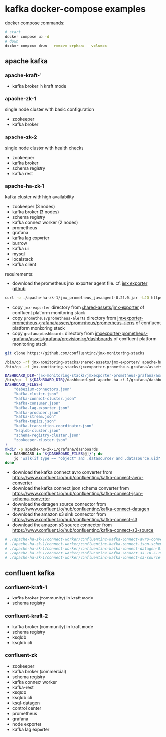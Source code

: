 # kafka docker-compose examples

docker compose commands:

```sh
# start
docker compose up -d
# down
docker compose down --remove-orphans --volumes
```

## apache kafka

### apache-kraft-1

- kafka broker in kraft mode

### apache-zk-1

single node cluster with basic configuration

- zookeeper
- kafka broker

### apache-zk-2

single node cluster with health checks

- zookeeper
- kafka broker
- schema registry
- kafka rest

### apache-ha-zk-1

kafka cluster with high availability

- zookeeper (3 nodes)
- kafka broker (3 nodes)
- schema registry
- kafka connect worker (2 nodes)
- prometheus
- grafana
- kafka lag exporter
- burrow
- kafka ui
- mysql
- localstack
- kafka client

requirements:

- download the prometheus jmx exporter agent file. cf. [jmx exporter github](https://github.com/prometheus/jmx_exporter)

```sh
curl -o ./apache-ha-zk-1/jmx_prometheus_javaagent-0.20.0.jar -LJO https://repo.maven.apache.org/maven2/io/prometheus/jmx/jmx_prometheus_javaagent/0.20.0/jmx_prometheus_javaagent-0.20.0.jar
```

- copy `jmx-exporter` directory from [shared-assets/jmx-exporter](https://github.com/confluentinc/jmx-monitoring-stacks/tree/main/shared-assets/jmx-exporter) of confluent platform monitoring stack
- copy `prometheus/prometheus-alerts` directory from [jmxexporter-prometheus-grafana/assets/prometheus/prometheus-alerts](https://github.com/confluentinc/jmx-monitoring-stacks/tree/main/jmxexporter-prometheus-grafana/assets/prometheus/prometheus-alerts) of confluent platform monitoring stack
- copy `grafana/dashboards` directory from [jmxexporter-prometheus-grafana/assets/grafana/provisioning/dashboards](https://github.com/confluentinc/jmx-monitoring-stacks/tree/main/jmxexporter-prometheus-grafana/assets/grafana/provisioning/dashboards) of confluent platform monitoring stack

```sh
git clone https://github.com/confluentinc/jmx-monitoring-stacks

/bin/cp -rf jmx-monitoring-stacks/shared-assets/jmx-exporter/ apache-ha-zk-1/jmx-exporter/
/bin/cp -rf jmx-monitoring-stacks/jmxexporter-prometheus-grafana/assets/prometheus/prometheus-alerts/ apache-ha-zk-1/prometheus/prometheus-alerts/

DASHBOARD_DIR="jmx-monitoring-stacks/jmxexporter-prometheus-grafana/assets/grafana/provisioning/dashboards"
/bin/cp -f ${DASHBOARD_DIR}/dashboard.yml apache-ha-zk-1/grafana/dashboards/
DASHBOARD_FILES=(
    "debezium-connectors.json"
    "kafka-cluster.json"
    "kafka-connect-cluster.json"
    "kafka-consumer.json"
    "kafka-lag-exporter.json"
    "kafka-producer.json"
    "kafka-stream.json"
    "kafka-topics.json"
    "kafka-transaction-coordinator.json"
    "ksqldb-cluster.json"
    "schema-registry-cluster.json"
    "zookeeper-cluster.json"
)
mkdir -p apache-ha-zk-1/grafana/dashboards
for DASHBOARD in "${DASHBOARD_FILES[@]}"; do
    jq 'walk(if type == "object" and .datasource? and .datasource.uid? then .datasource.uid = "prometheus" else . end)' ${DASHBOARD_DIR}/${DASHBOARD} > apache-ha-zk-1/grafana/dashboards/${DASHBOARD}
done
```

- download the kafka connect avro converter from <https://www.confluent.io/hub/confluentinc/kafka-connect-avro-converter>
- download the kafka connect json schema converter from <https://www.confluent.io/hub/confluentinc/kafka-connect-json-schema-converter>
- download the datagen source connector from <https://www.confluent.io/hub/confluentinc/kafka-connect-datagen>
- download the amazon s3 sink connector from <https://www.confluent.io/hub/confluentinc/kafka-connect-s3>
- download the amazon s3 source connector from <https://www.confluent.io/hub/confluentinc/kafka-connect-s3-source>

```sh
# ./apache-ha-zk-1/connect-worker/confluentinc-kafka-connect-avro-converter-7.7.0.zip
# ./apache-ha-zk-1/connect-worker/confluentinc-kafka-connect-json-schema-converter-7.7.0.zip
# ./apache-ha-zk-1/connect-worker/confluentinc-kafka-connect-datagen-0.6.5.zip
# ./apache-ha-zk-1/connect-worker/confluentinc-kafka-connect-s3-10.5.15.zip
# ./apache-ha-zk-1/connect-worker/confluentinc-kafka-connect-s3-source-2.6.5.zip
```

## confluent kafka

### confluent-kraft-1

- kafka broker (community) in kraft mode
- schema registry

### confluent-kraft-2

- kafka broker (community) in kraft mode
- schema registry
- ksqldb
- ksqldb cli

### confluent-zk

- zookeeper
- kafka broker (commercial)
- schema registry
- kafka connect worker
- kafka-rest
- ksqldb
- ksqldb cli
- ksql-datagen
- control center
- prometheus
- grafana
- node exporter
- kafka lag exporter
